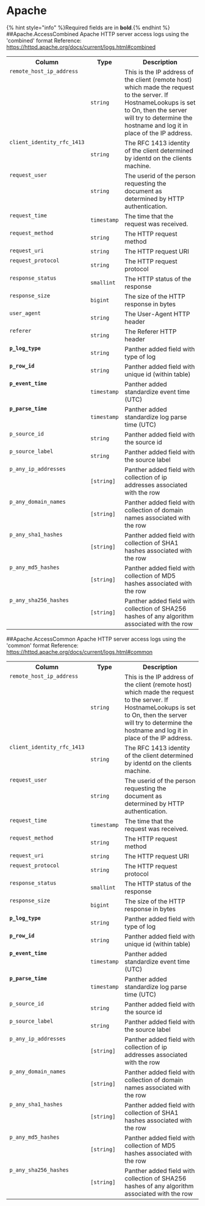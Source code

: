 
<!-- This document is generated by "mage doc". DO NOT EDIT! -->
# Apache
{% hint style="info" %}Required fields are in <b>bold</b>.{% endhint %}
##Apache.AccessCombined
Apache HTTP server access logs using the &#39;combined&#39; format
Reference: https://httpd.apache.org/docs/current/logs.html#combined

<table>
<tr><th align=center>Column</th><th align=center>Type</th><th align=center>Description</th></tr>
<tr><td valign=top><code>remote_host_ip_address</code></td><td><code>string</code></td><td valign=top>This is the IP address of the client (remote host) which made the request to the server. If HostnameLookups is set to On, then the server will try to determine the hostname and log it in place of the IP address.</td></tr>
<tr><td valign=top><code>client_identity_rfc_1413</code></td><td><code>string</code></td><td valign=top>The RFC 1413 identity of the client determined by identd on the clients machine.</td></tr>
<tr><td valign=top><code>request_user</code></td><td><code>string</code></td><td valign=top>The userid of the person requesting the document as determined by HTTP authentication.</td></tr>
<tr><td valign=top><code>request_time</code></td><td><code>timestamp</code></td><td valign=top>The time that the request was received.</td></tr>
<tr><td valign=top><code>request_method</code></td><td><code>string</code></td><td valign=top>The HTTP request method</td></tr>
<tr><td valign=top><code>request_uri</code></td><td><code>string</code></td><td valign=top>The HTTP request URI</td></tr>
<tr><td valign=top><code>request_protocol</code></td><td><code>string</code></td><td valign=top>The HTTP request protocol</td></tr>
<tr><td valign=top><code>response_status</code></td><td><code>smallint</code></td><td valign=top>The HTTP status of the response</td></tr>
<tr><td valign=top><code>response_size</code></td><td><code>bigint</code></td><td valign=top>The size of the HTTP response in bytes</td></tr>
<tr><td valign=top><code>user_agent</code></td><td><code>string</code></td><td valign=top>The User-Agent HTTP header</td></tr>
<tr><td valign=top><code>referer</code></td><td><code>string</code></td><td valign=top>The Referer HTTP header</td></tr>
<tr><td valign=top><code><b>p_log_type</b></code></td><td><code>string</code></td><td valign=top>Panther added field with type of log</td></tr>
<tr><td valign=top><code><b>p_row_id</b></code></td><td><code>string</code></td><td valign=top>Panther added field with unique id (within table)</td></tr>
<tr><td valign=top><code><b>p_event_time</b></code></td><td><code>timestamp</code></td><td valign=top>Panther added standardize event time (UTC)</td></tr>
<tr><td valign=top><code><b>p_parse_time</b></code></td><td><code>timestamp</code></td><td valign=top>Panther added standardize log parse time (UTC)</td></tr>
<tr><td valign=top><code>p_source_id</code></td><td><code>string</code></td><td valign=top>Panther added field with the source id</td></tr>
<tr><td valign=top><code>p_source_label</code></td><td><code>string</code></td><td valign=top>Panther added field with the source label</td></tr>
<tr><td valign=top><code>p_any_ip_addresses</code></td><td><code>[string]</code></td><td valign=top>Panther added field with collection of ip addresses associated with the row</td></tr>
<tr><td valign=top><code>p_any_domain_names</code></td><td><code>[string]</code></td><td valign=top>Panther added field with collection of domain names associated with the row</td></tr>
<tr><td valign=top><code>p_any_sha1_hashes</code></td><td><code>[string]</code></td><td valign=top>Panther added field with collection of SHA1 hashes associated with the row</td></tr>
<tr><td valign=top><code>p_any_md5_hashes</code></td><td><code>[string]</code></td><td valign=top>Panther added field with collection of MD5 hashes associated with the row</td></tr>
<tr><td valign=top><code>p_any_sha256_hashes</code></td><td><code>[string]</code></td><td valign=top>Panther added field with collection of SHA256 hashes of any algorithm associated with the row</td></tr>
</table>

##Apache.AccessCommon
Apache HTTP server access logs using the &#39;common&#39; format
Reference: https://httpd.apache.org/docs/current/logs.html#common

<table>
<tr><th align=center>Column</th><th align=center>Type</th><th align=center>Description</th></tr>
<tr><td valign=top><code>remote_host_ip_address</code></td><td><code>string</code></td><td valign=top>This is the IP address of the client (remote host) which made the request to the server. If HostnameLookups is set to On, then the server will try to determine the hostname and log it in place of the IP address.</td></tr>
<tr><td valign=top><code>client_identity_rfc_1413</code></td><td><code>string</code></td><td valign=top>The RFC 1413 identity of the client determined by identd on the clients machine.</td></tr>
<tr><td valign=top><code>request_user</code></td><td><code>string</code></td><td valign=top>The userid of the person requesting the document as determined by HTTP authentication.</td></tr>
<tr><td valign=top><code>request_time</code></td><td><code>timestamp</code></td><td valign=top>The time that the request was received.</td></tr>
<tr><td valign=top><code>request_method</code></td><td><code>string</code></td><td valign=top>The HTTP request method</td></tr>
<tr><td valign=top><code>request_uri</code></td><td><code>string</code></td><td valign=top>The HTTP request URI</td></tr>
<tr><td valign=top><code>request_protocol</code></td><td><code>string</code></td><td valign=top>The HTTP request protocol</td></tr>
<tr><td valign=top><code>response_status</code></td><td><code>smallint</code></td><td valign=top>The HTTP status of the response</td></tr>
<tr><td valign=top><code>response_size</code></td><td><code>bigint</code></td><td valign=top>The size of the HTTP response in bytes</td></tr>
<tr><td valign=top><code><b>p_log_type</b></code></td><td><code>string</code></td><td valign=top>Panther added field with type of log</td></tr>
<tr><td valign=top><code><b>p_row_id</b></code></td><td><code>string</code></td><td valign=top>Panther added field with unique id (within table)</td></tr>
<tr><td valign=top><code><b>p_event_time</b></code></td><td><code>timestamp</code></td><td valign=top>Panther added standardize event time (UTC)</td></tr>
<tr><td valign=top><code><b>p_parse_time</b></code></td><td><code>timestamp</code></td><td valign=top>Panther added standardize log parse time (UTC)</td></tr>
<tr><td valign=top><code>p_source_id</code></td><td><code>string</code></td><td valign=top>Panther added field with the source id</td></tr>
<tr><td valign=top><code>p_source_label</code></td><td><code>string</code></td><td valign=top>Panther added field with the source label</td></tr>
<tr><td valign=top><code>p_any_ip_addresses</code></td><td><code>[string]</code></td><td valign=top>Panther added field with collection of ip addresses associated with the row</td></tr>
<tr><td valign=top><code>p_any_domain_names</code></td><td><code>[string]</code></td><td valign=top>Panther added field with collection of domain names associated with the row</td></tr>
<tr><td valign=top><code>p_any_sha1_hashes</code></td><td><code>[string]</code></td><td valign=top>Panther added field with collection of SHA1 hashes associated with the row</td></tr>
<tr><td valign=top><code>p_any_md5_hashes</code></td><td><code>[string]</code></td><td valign=top>Panther added field with collection of MD5 hashes associated with the row</td></tr>
<tr><td valign=top><code>p_any_sha256_hashes</code></td><td><code>[string]</code></td><td valign=top>Panther added field with collection of SHA256 hashes of any algorithm associated with the row</td></tr>
</table>

